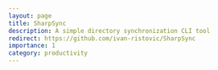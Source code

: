 ```yaml
---
layout: page
title: SharpSync
description: A simple directory synchronization CLI tool
redirect: https://github.com/ivan-ristovic/SharpSync
importance: 1
category: productivity
---
```


